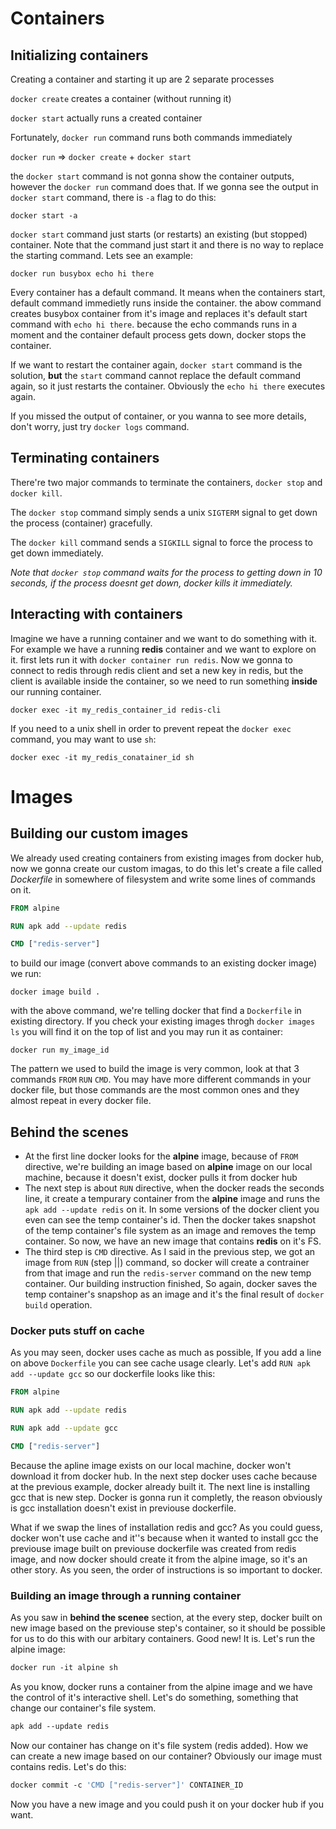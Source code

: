 # Containers



## Initializing containers

Creating a container and starting it up are 2 separate processes

`docker create` creates a container (without running it)

`docker start` actually runs a created container

Fortunately, `docker run` command runs both commands immediately

`docker run` => `docker create` + `docker start`

the `docker start` command is not gonna show the container outputs, however the `docker run` command does that. If we gonna see the output in `docker start` command, there is `-a` flag to do this:

```shell
docker start -a
```

`docker start` command just starts (or restarts) an existing (but stopped) container. Note that the command just start it and there is no way to replace the starting command. Lets see an example:

`docker run busybox echo hi there`

Every container has a default command. It means when the containers start, default command immedietly runs inside the container. the abow command creates busybox container from it's image and replaces it's default start command with `echo hi there`. because the echo commands runs in a moment and the container default process gets down, docker stops the container.

If we want to restart the container again, `docker start` command is the solution, **but** the `start` command cannot replace the default command again, so it just restarts the container. Obviously the `echo hi there` executes again.

If you missed the output of container, or you wanna to see more details, don't worry, just try `docker logs` command.



## Terminating containers

There're two major commands to terminate the containers, `docker stop` and `docker kill`.

The `docker stop` command simply sends a unix `SIGTERM` signal to get down the process (container) gracefully.

The `docker kill` command sends a `SIGKILL` signal to force the process to get down immediately.

*Note that `docker stop` command waits for the process to getting down in 10 seconds, if the process doesnt get down, docker kills it immediately.*



## Interacting with containers

Imagine we have a running container and we want to do something with it. For example we have a running **redis** container and we want to explore on it. first lets run it with `docker container run redis`. Now we gonna to connect to redis through redis client and set a new key in redis, but the client is available inside the container, so we need to run something **inside** our running container.

```shell
docker exec -it my_redis_container_id redis-cli
```

If you need to a unix shell in order to prevent repeat the `docker exec` command, you may want to use `sh`:

```shell
docker exec -it my_redis_conatainer_id sh
```



# Images



## Building our custom images

We already used creating containers from existing images from docker hub, now we gonna create our custom imagas, to do this let's create a file called *Dockerfile* in somewhere of filesystem and write some lines of commands on it.

```dockerfile
FROM alpine

RUN apk add --update redis

CMD ["redis-server"]
```

to build our image (convert above commands to an existing docker image) we run:

```shell
docker image build .
```

with the above command, we're telling docker that find a `Dockerfile` in existing directory. If you check your existing images throgh `docker images ls` you will find it on the top of list and you may run it as container:

```shell
docker run my_image_id
```

The pattern we used to build the image is very common, look at that 3 commands `FROM` `RUN` `CMD`. You may have more different commands in your docker file, but those commands are the most common ones and they almost repeat in every docker file.

## Behind the scenes

- At the first line docker looks for the **alpine** image, because of `FROM` directive, we're building an image based on **alpine** image on our local machine, because it doesn't exist, docker pulls it from docker hub
- The next step is about `RUN` directive, when the docker reads the seconds line, it create a tempurary container from the **alpine** image and runs the `apk add --update redis` on it. In some versions of the docker client you even can see the temp container's id. Then the docker takes snapshot of the temp container's file system as  an image and removes the temp container. So now, we have an new image that contains **redis** on it's FS.
- The third step is `CMD` directive. As  I said in the previous step, we got an image from `RUN` (step ||) command, so docker will create a contrainer from that image and run the `redis-server` command on the new temp container. Our building instruction finished, So again, docker saves the temp container's snapshop as an image and it's the final result of `docker build` operation.

### Docker puts stuff on cache

As you may seen, docker uses cache as much as possible, If you add a line on above `Dockerfile` you can see cache usage clearly. Let's add `RUN apk add --update gcc` so our dockerfile looks like this:

```dockerfile
FROM alpine

RUN apk add --update redis

RUN apk add --update gcc

CMD ["redis-server"]
```

Because the apline image exists on our local machine, docker won't download it from docker hub. In the next step docker uses cache because at the previous example, docker already built it. The next line is installing gcc that is new step. Docker is gonna run it completly, the reason obviously is gcc installation doesn't exist in previouse dockerfile.

What if we swap the lines of installation redis and gcc? As you could guess, docker won't use cache and it''s because when it wanted to install gcc the previouse image built on previouse dockerfile was created from  redis image, and now docker should create it from the alpine image, so it's an other story. As you seen, the order of instructions is so important to docker.

### Building an image through a running container

As you saw in **behind the scenee** section, at the every step, docker built on new image based on the previouse step's container, so it should be possible for us to do this with our arbitary containers. Good new! It is. Let's run the alpine image:

```dockerfile
docker run -it alpine sh
```

As you know, docker runs a container from the alpine image and we have the control of it's interactive shell. Let's do something, something that change our container's file system.

```dockerfile
apk add --update redis
```

Now our container has change on it's file system (redis added). How we can create a new image based on our container? Obviously our image must contains redis. Let's do this:

```dockerfile
docker commit -c 'CMD ["redis-server"]' CONTAINER_ID
```

Now you have a new image and you could push it on your docker hub if you want.



